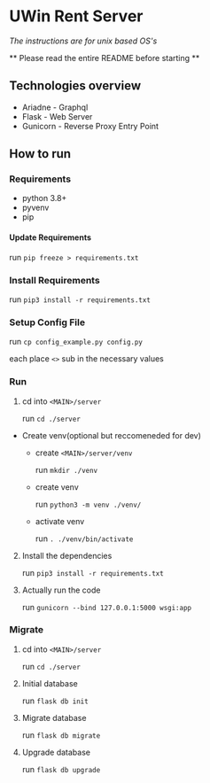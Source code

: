 # UWin Rent Server

*The instructions are for unix based OS's*

** Please read the entire README before starting **

## Technologies overview
* Ariadne - Graphql
* Flask - Web Server
* Gunicorn - Reverse Proxy Entry Point

## How to run

### Requirements
* python 3.8+
* pyvenv
* pip

#### Update Requirements

run `pip freeze > requirements.txt`

### Install Requirements

run `pip3 install -r requirements.txt`

### Setup Config File

run `cp config_example.py config.py`

each place `<>` sub in the necessary values

### Run

1. cd into `<MAIN>/server`
   
   run `cd ./server`

* Create venv(optional but reccomeneded for dev)

  * create `<MAIN>/server/venv`
   
    run `mkdir ./venv`
 
  * create venv 
  
    run `python3 -m venv ./venv/`
 
  * activate venv 
    
    run `. ./venv/bin/activate` 
   
2. Install the dependencies

   run `pip3 install -r requirements.txt`

3. Actually run the code
   
   run `gunicorn --bind 127.0.0.1:5000 wsgi:app`
   

### Migrate

1. cd into `<MAIN>/server`
   
   run `cd ./server`
   
2. Initial database

   run `flask db init`

3. Migrate database

   run `flask db migrate`

4. Upgrade database

   run `flask db upgrade`

